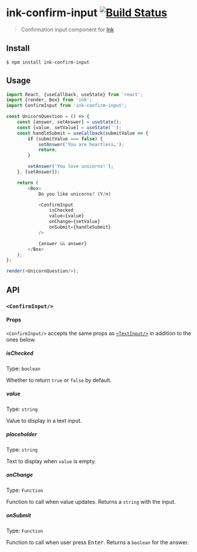 # ink-confirm-input [![Build Status](https://travis-ci.org/kevva/ink-confirm-input.svg?branch=master)](https://travis-ci.org/kevva/ink-confirm-input)

> Confirmation input component for [Ink](https://github.com/vadimdemedes/ink)


## Install

```
$ npm install ink-confirm-input
```


## Usage

```js
import React, {useCallback, useState} from 'react';
import {render, Box} from 'ink';
import ConfirmInput from 'ink-confirm-input';

const UnicornQuestion = () => {
	const [answer, setAnswer] = useState();
	const [value, setValue] = useState('');
	const handleSubmit = useCallback(submitValue => {
		if (submitValue === false) {
			setAnswer('You are heartless…');
			return;
		}

		setAnswer('You love unicorns!');
	}, [setAnswer]);

	return (
		<Box>
			Do you like unicorns? (Y/n)

			<ConfirmInput
				isChecked
				value={value}
				onChange={setValue}
				onSubmit={handleSubmit}
			/>

			{answer && answer}
		</Box>
	);
};

render(<UnicornQuestion/>);
```


## API

### `<ConfirmInput/>`

#### Props

`<ConfirmInput/>` accepts the same props as [`<TextInput/>`](https://github.com/vadimdemedes/ink-text-input) in addition to the ones below.

##### isChecked

Type: `boolean`

Whether to return `true` or `false` by default.

##### value

Type: `string`

Value to display in a text input.

##### placeholder

Type: `string`

Text to display when `value` is empty.

##### onChange

Type: `Function`

Function to call when value updates. Returns a `string` with the input.

##### onSubmit

Type: `Function`

Function to call when user press <kbd>Enter</kbd>. Returns a `boolean` for the answer.
